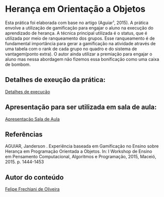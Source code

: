 # Herança em Orientação a Objetos

Esta prática foi elaborada com base no artigo (Aguiar¹, 2015). A prática envolve a utilização de gamificação para engajar o aluno na execução do aprendizado de herança. A técnica principal utilizada é o status, que é utilizada por meio de ranqueamento dos grupos. Esse ranqueamento é de fundamental importância para gerar a gamificação na atividade através de uma tabela com o rank de cada grupo no quadro e do sistema de vantagem(ponto extra). O autor ainda utilizar a premiação para engajar o aluno mas nessa abordagem não fizemos essa bonificação como uma caixa de bombom.

 ## Detalhes de exeução da prática:
 
 [Detalhes de execução](https://docs.google.com/document/d/1brqlARm3tFnBTSq5lHf3jBurQhDBn4xjPxe-JB8tZY8/edit?usp=sharing)
      
 ## Apresentação para ser utilizada em sala de aula:
 
 [Apresentação Sala de Aula](https://docs.google.com/presentation/d/1K5XdHqX2N3PUPERtX1e837jm7IRuFmH2Wzwk_9OQrOs/edit?usp=sharing)
   
## Referências

AGUIAR, Janderson . Experiência baseada em Gamificação no Ensino sobre Herança em Programação Orientada a Objetos. In: I Workshop de Ensino em Pensamento Computacional, Algoritmos e Programação, 2015, Maceió, 2015. p. 1444-1453

## Autor do conteúdo
[Felipe Frechiani de Oliveira](felipefo@gmail.com)

